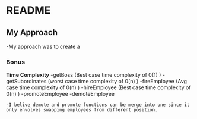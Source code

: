 # README

## My Approach
   -My approach was to create a 


### Bonus
  **Time Complexity**
    -getBoss (Best case time complexity of 0(1) )
    -getSubordinates (worst case time complexity of 0(n) )
    -fireEmployee (Avg case time complexity of 0(n) )
    -hireEmployee (Best case time complexity of 0(n) )
    -promoteEmployee
    -demoteEmployee

    -I belive demote and promote functions can be merge into one since it        only envolves swapping employees from different position.
